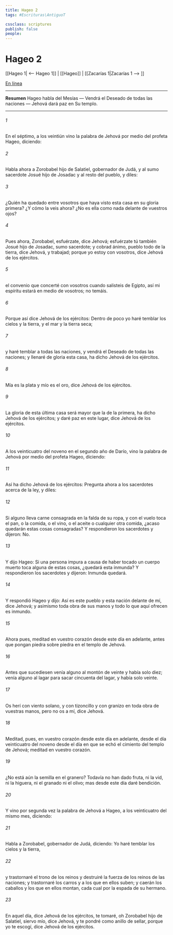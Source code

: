```yaml
---
title: Hageo 2
tags: #Escrituras\AntiguoT

cssclass: scriptures
publish: false
people:
---
```


# Hageo 2
[[Hageo 1| <-- Hageo 1]] | [[Hageo]] | [[Zacarías 1|Zacarías 1 --> ]]

[En línea](https://churchofjesuschrist.org/study/scriptures/ot/hag/2?lang=spa)

---
__Resumen__
Hageo habla del Mesías — Vendrá el Deseado de todas las naciones — Jehová dará paz en Su templo.

---
###### 1 
En el  séptimo, a los veintiún  vino la palabra de Jehová por medio del profeta Hageo, diciendo:

###### 2 
Habla ahora a Zorobabel hijo de Salatiel, gobernador de Judá, y al sumo sacerdote Josué hijo de Josadac y al resto del pueblo, y diles:

###### 3 
¿Quién ha quedado entre vosotros que haya visto esta casa en su gloria primera? ¿Y cómo la veis ahora? ¿No es ella como nada delante de vuestros ojos?

###### 4 
Pues ahora, Zorobabel, esfuérzate, dice Jehová; esfuérzate tú también Josué hijo de Josadac, sumo sacerdote; y cobrad ánimo, pueblo todo de la tierra, dice Jehová, y trabajad; porque yo estoy con vosotros, dice Jehová de los ejércitos.

###### 5 
 el convenio que concerté con vosotros cuando salisteis de Egipto, así mi espíritu estará en medio de vosotros; no temáis.

###### 6 
Porque así dice Jehová de los ejércitos: Dentro de poco yo haré temblar los cielos y la tierra, y el mar y la tierra seca;

###### 7 
y haré temblar a todas las naciones, y vendrá el Deseado de todas las naciones; y llenaré de gloria esta casa, ha dicho Jehová de los ejércitos.

###### 8 
Mía es la plata y mío es el oro, dice Jehová de los ejércitos.

###### 9 
La gloria de esta última casa será mayor que la de la primera, ha dicho Jehová de los ejércitos; y daré paz en este lugar, dice Jehová de los ejércitos.

###### 10 
A los veinticuatro  del noveno  en el segundo año de Darío, vino la palabra de Jehová por medio del profeta Hageo, diciendo:

###### 11 
Así ha dicho Jehová de los ejércitos: Pregunta ahora a los sacerdotes acerca de la ley, y diles:

###### 12 
Si alguno lleva carne consagrada en la falda de su ropa, y con el vuelo  toca el pan, o la comida, o el vino, o el aceite o cualquier otra comida, ¿acaso quedarán estas cosas consagradas? Y respondieron los sacerdotes y dijeron: No.

###### 13 
Y dijo Hageo: Si una persona impura a causa de haber tocado un cuerpo muerto toca alguna de estas cosas, ¿quedará esta inmunda? Y respondieron los sacerdotes y dijeron: Inmunda quedará.

###### 14 
Y respondió Hageo y dijo: Así es este pueblo y esta nación delante de mí, dice Jehová; y asimismo toda obra de sus manos y todo lo que aquí ofrecen es inmundo.

###### 15 
Ahora pues, meditad en vuestro corazón desde este día en adelante, antes que pongan piedra sobre piedra en el templo de Jehová.

###### 16 
Antes que sucediesen  venía alguno al montón de veinte  y había solo diez; venía alguno al lagar para sacar cincuenta  del lagar, y había solo veinte.

###### 17 
Os herí con viento solano, y con tizoncillo y con granizo en toda obra de vuestras manos, pero no os  a mí, dice Jehová.

###### 18 
Meditad, pues, en vuestro corazón desde este día en adelante, desde el día veinticuatro del noveno  desde el día en que se echó el cimiento del templo de Jehová; meditad en vuestro corazón.

###### 19 
¿No está aún la semilla en el granero? Todavía no han dado fruta, ni la vid, ni la higuera, ni el granado ni el olivo; mas desde este día daré bendición.

###### 20 
Y vino por segunda vez la palabra de Jehová a Hageo, a los veinticuatro  del mismo mes, diciendo:

###### 21 
Habla a Zorobabel, gobernador de Judá, diciendo: Yo haré temblar los cielos y la tierra,

###### 22 
y trastornaré el trono de los reinos y destruiré la fuerza de los reinos de las naciones; y trastornaré los carros y a los que en ellos suben; y caerán los caballos y los que en ellos montan, cada cual por la espada de su hermano.

###### 23 
En aquel día, dice Jehová de los ejércitos, te tomaré, oh Zorobabel hijo de Salatiel, siervo mío, dice Jehová, y te pondré como anillo de sellar, porque yo te escogí, dice Jehová de los ejércitos.

